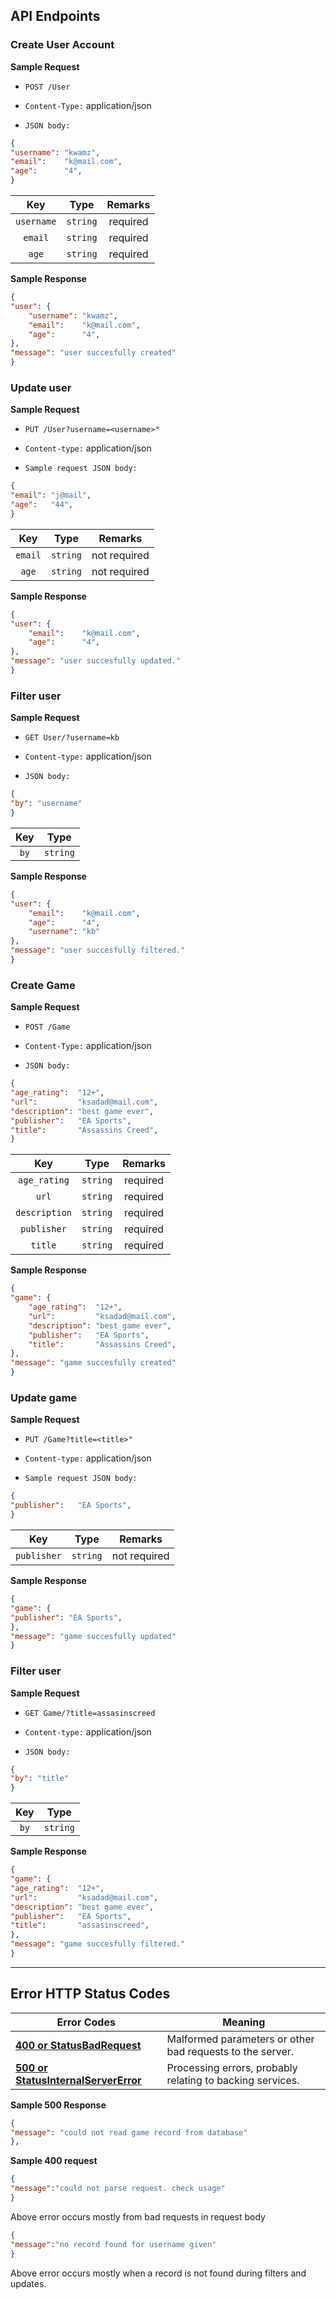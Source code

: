 
## API Endpoints

### Create User Account

**Sample Request**

- `POST /User`
  
- `Content-Type:` application/json
  
- `JSON body:` 


```json
{
"username": "kwamz",
"email":    "k@mail.com",
"age":      "4",
}
```

|     **Key**    | **Type** | **Remarks** |
|:--------------:|:--------:|:-----------:|
| `username` | `string` | required  |
| `email` | `string` | required  |
| `age` | `string` | required  |


**Sample Response**

```json
{
"user": {
    "username": "kwamz",
    "email":    "k@mail.com",
    "age":      "4",
},
"message": "user succesfully created"
}
```

### Update user

**Sample Request**

- `PUT /User?username=<username>"`

- `Content-type:` application/json

- `Sample request JSON body:`

```json
{
"email": "j@mail",
"age":   "44",
}
```

|     **Key**    | **Type** | **Remarks** |
|:--------------:|:--------:|:-----------:|
| `email` | `string` | not required  |
| `age` | `string` | not required  |


**Sample Response**

```json
{
"user": {
    "email":    "k@mail.com",
    "age":      "4",
},
"message": "user succesfully updated."
}
```

### Filter user

**Sample Request**

- `GET User/?username=kb`

- `Content-type:` application/json

- `JSON body:`

```json
{
"by": "username"
}

```

|     **Key**    | **Type** |
|:--------------:|:--------:|
| `by` | `string` | required  |

**Sample Response**

```json
{
"user": {
    "email":    "k@mail.com",
    "age":      "4",
    "username": "kb"
},
"message": "user succesfully filtered."
}
```

### Create Game

**Sample Request**

- `POST /Game`
  
- `Content-Type:` application/json
  
- `JSON body:` 


```json
{
"age_rating":  "12+",
"url":         "ksadad@mail.com",
"description": "best game ever",
"publisher":   "EA Sports",
"title":       "Assassins Creed",
}
```

|     **Key**    | **Type** | **Remarks** |
|:--------------:|:--------:|:-----------:|
| `age_rating` | `string` | required  |
| `url` | `string` | required  |
| `description` | `string` | required  |
| `publisher` | `string` | required  |
| `title` | `string` | required  |


**Sample Response**

```json
{
"game": {
    "age_rating":  "12+",
    "url":         "ksadad@mail.com",
    "description": "best game ever",
    "publisher":   "EA Sports",
    "title":       "Assassins Creed",
},
"message": "game succesfully created"
}
```

### Update game

**Sample Request**

- `PUT /Game?title=<title>"`

- `Content-type:` application/json

- `Sample request JSON body:`

```json
{
"publisher":   "EA Sports",
}
```

|     **Key**    | **Type** | **Remarks** |
|:--------------:|:--------:|:-----------:|
| `publisher` | `string` | not required  |


**Sample Response**

```json
{
"game": {
"publisher": "EA Sports",
},
"message": "game succesfully updated"
}
```

### Filter user

**Sample Request**

- `GET Game/?title=assasinscreed`

- `Content-type:` application/json

- `JSON body:`

```json
{
"by": "title"
}

```

|     **Key**    | **Type** |
|:--------------:|:--------:|
| `by` | `string` | required  |

**Sample Response**

```json
{
"game": {
"age_rating":  "12+",
"url":         "ksadad@mail.com",
"description": "best game ever",
"publisher":   "EA Sports",
"title":       "assasinscreed",
},
"message": "game succesfully filtered."
}
```



***

## Error HTTP Status Codes

 **Error Codes**                              | **Meaning**
----------------------------------------------|------------------------------------------------------------------------------
 **[400 or StatusBadRequest](#400)**          | Malformed parameters or other bad requests to the server.
 **[500 or StatusInternalServerError](#500)** | Processing errors, probably relating to backing services.


**Sample 500 Response**

```json
{
"message": "could not read game record from database"
},
```

**Sample 400 request**
```json
{
"message":"could not parse request. check usage"
}
```
Above error occurs mostly from bad requests in request body

```json
{
"message":"no record found for username given"
}
```

Above error occurs mostly when a record is not found during filters and updates.

